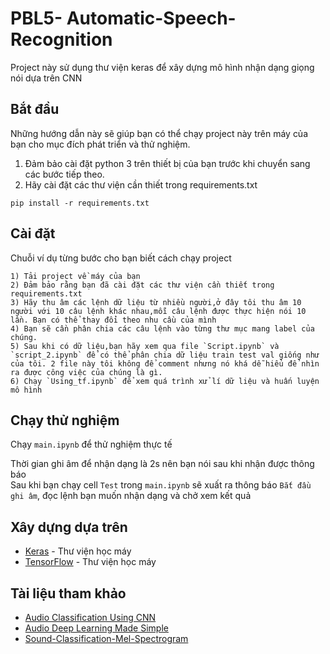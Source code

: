 # PBL5- Automatic-Speech-Recognition

Project này sử dụng thư viện keras để xây dựng mô hình nhận dạng giọng nói dựa trên CNN

## Bắt đầu

Những hướng dẫn này sẽ giúp bạn có thể chạy project này trên máy của bạn cho mục đích phát triển và thử nghiệm.  
1) Đảm bảo cài đặt python 3 trên thiết bị của bạn trước khi chuyển sang các bước tiếp theo.
2) Hãy cài đặt các thư viện cần thiết trong requirements.txt

```angular2html
pip install -r requirements.txt
```

## Cài đặt

Chuỗi ví dụ từng bước cho bạn biết cách chạy project
```
1) Tải project về máy của bạn
2) Đảm bảo rằng bạn đã cài đặt các thư viện cần thiết trong requirements.txt
3) Hãy thu âm các lệnh dữ liệu từ nhiều người,ở đây tôi thu âm 10 người với 10 câu lệnh khác nhau,mỗi câu lệnh được thực hiện nói 10 lần. Bạn có thể thay đổi theo nhu cầu của mình
4) Bạn sẽ cần phân chia các câu lệnh vào từng thư mục mang label của chúng.
5) Sau khi có dữ liệu,bạn hãy xem qua file `Script.ipynb` và `script_2.ipynb` để có thể phân chia dữ liệu train test val giống như của tôi. 2 file này tôi không để comment nhưng nó khá dễ hiểu để nhìn ra được công việc của chúng là gì.
6) Chạy `Using_tf.ipynb` để xem quá trình xử lí dữ liệu và huấn luyện mô hình
```
## Chạy thử nghiệm  

Chạy `main.ipynb` để thử nghiệm thực tế  

Thời gian ghi âm để nhận dạng là 2s nên bạn nói sau khi nhận được thông báo  
Sau khi bạn chạy cell `Test` trong `main.ipynb` sẽ xuất ra thông báo `Bắt đầu ghi âm`, đọc lệnh bạn muốn nhận dạng và chở xem kết quả  

## Xây dựng dựa trên

* [Keras](https://www.Keras.com) - Thư viện học máy
* [TensorFlow](https://www.Tensorflow.com) - Thư viện học máy

## Tài liệu tham khảo
* [Audio Classification Using CNN](https://medium.com/x8-the-ai-community/audio-classification-using-cnn-coding-example-f9cbd272269e)
* [Audio Deep Learning Made Simple](https://towardsdatascience.com/audio-deep-learning-made-simple-sound-classification-step-by-step-cebc936bbe5)
* [Sound-Classification-Mel-Spectrogram](https://github.com/OmarMedhat22/Sound-Classification-Mel-Spectrogram)